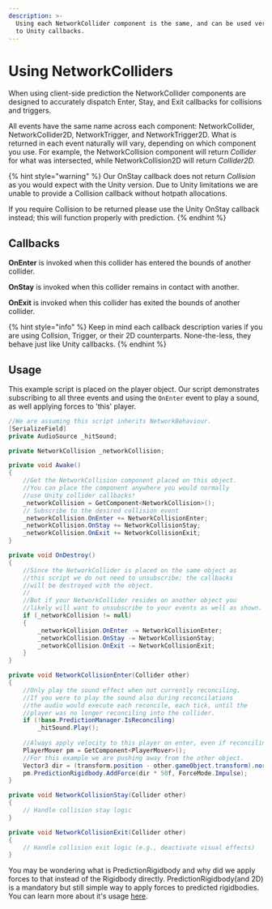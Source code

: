 ```yaml
---
description: >-
  Using each NetworkCollider component is the same, and can be used very similar
  to Unity callbacks.
---
```


# Using NetworkColliders

When using client-side prediction the NetworkCollider components are designed to accurately dispatch Enter, Stay, and Exit callbacks for collisions and triggers.

All events have the same name across each component: NetworkCollider, NetworkCollider2D, NetworkTrigger, and NetworkTrigger2D. What is returned in each event naturally will vary, depending on which component you use. For example, the NetworkCollision component will return _Collider_ for what was intersected, while NetworkCollision2D will return _Collider2D._

{% hint style="warning" %}
Our OnStay callback does not return _Collision_ as you would expect with the Unity version. Due to Unity limitations we are unable to provide a Collision callback without hotpath allocations.&#x20;

If you require Collision to be returned please use the Unity OnStay callback instead; this will function properly with prediction.
{% endhint %}

## Callbacks

**OnEnter** is invoked when this collider has entered the bounds of another collider.

**OnStay** is invoked when this collider remains in contact with another.

**OnExit** is invoked when this collider has exited the bounds of another collider.

{% hint style="info" %}
Keep in mind each callback description varies if you are using Collsion, Trigger, or their 2D counterparts. None-the-less, they behave just like Unity callbacks.
{% endhint %}

## Usage

This example script is placed on the player object. Our script demonstrates subscribing to all three events and using the `OnEnter` event to play a sound, as well applying forces to 'this' player.

```csharp
//We are assuming this script inherits NetworkBehaviour.
[SerializeField]
private AudioSource _hitSound;

private NetworkCollision _networkCollision;

private void Awake()
{
    //Get the NetworkCollision component placed on this object.
    //You can place the component anywhere you would normally
    //use Unity collider callbacks!
    _networkCollision = GetComponent<NetworkCollision>();
    // Subscribe to the desired collision event
    _networkCollision.OnEnter += NetworkCollisionEnter;
    _networkCollision.OnStay += NetworkCollisionStay;
    _networkCollision.OnExit += NetworkCollisionExit;
}

private void OnDestroy()
{
    //Since the NetworkCollider is placed on the same object as
    //this script we do not need to unsubscribe; the callbacks
    //will be destroyed with the object.
    //
    //But if your NetworkCollider resides on another object you
    //likely will want to unsubscribe to your events as well as shown.
    if (_networkCollision != null)
    {
        _networkCollision.OnEnter -= NetworkCollisionEnter;
        _networkCollision.OnStay -= NetworkCollisionStay;
        _networkCollision.OnExit -= NetworkCollisionExit;
    }
}

private void NetworkCollisionEnter(Collider other)
{
    //Only play the sound effect when not currently reconciling.
    //If you were to play the sound also during reconcilations
    //the audio would execute each reconcile, each tick, until the
    //player was no longer reconciling into the collider.
    if (!base.PredictionManager.IsReconciling)
        _hitSound.Play();
        
    //Always apply velocity to this player on enter, even if reconciling.
    PlayerMover pm = GetComponent<PlayerMover>();
    //For this example we are pushing away from the other object.
    Vector3 dir = (transform.position - other.gameObject.transform).normalized;
    pm.PredictionRigidbody.AddForce(dir * 50f, ForceMode.Impulse);
}

private void NetworkCollisionStay(Collider other)
{
    // Handle collision stay logic
}

private void NetworkCollisionExit(Collider other)
{
    // Handle collision exit logic (e.g., deactivate visual effects)
}
```

You may be wondering what is PredictionRigidbody and why did we apply forces to that instead of the Rigidbody directly. PredictionRigidbody(and 2D) is a mandatory but still simple way to apply forces to predicted rigidbodies. You can learn more about it's usage [here](predictionrigidbody.md).
